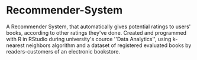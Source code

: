 # Recommender-System
A Recommender System, that automatically gives potential ratings to users' books, according to other ratings they've done. Created and programmed with R in RStudio during university's cource ''Data Analytics'', using k-nearest neighbors algorithm and a dataset of registered evaluated books by readers-customers of an electronic bookstore.
